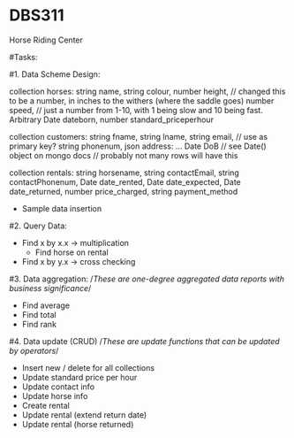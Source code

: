 # DBS311
 Horse Riding Center

#Tasks:

#1. Data Scheme Design:

collection horses:
	string name,
	string colour,
	number height, // changed this to be a number, in inches to the withers (where the saddle goes)
	number speed, // just a number from 1-10, with 1 being slow and 10 being fast. Arbitrary
	Date dateborn,
	number standard_priceperhour

collection customers:
	string fname,
	string lname,
	string email, // use as primary key?
	string phonenum,
	json address:
		...
	Date DoB // see Date() object on mongo docs
					 // probably not many rows will have this

collection rentals:
	string horsename,
	string contactEmail,
	string contactPhonenum,
	Date date_rented,
	Date date_expected,
	Date date_returned,
	number price_charged,
	string payment_method

 - Sample data insertion

 #2. Query Data:
 - Find x by x.x -> multiplication
 	- Find horse on rental
 - Find x by y.x -> cross checking

 #3. Data aggregation: /*These are one-degree aggregated data reports with business significance*/
 - Find average
 - Find total
 - Find rank

#4. Data update (CRUD) /*These are update functions that can be  updated by operators*/
- Insert new / delete for all collections
- Update standard price per hour
- Update contact info
- Update horse info
- Create rental
- Update rental (extend return date)
- Update rental (horse returned)
